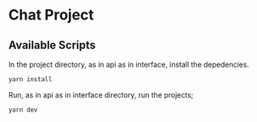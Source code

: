 # Chat Project

## Available Scripts

In the project directory, as in api as in interface, install the depedencies.

```bash
yarn install
```

Run, as in api as in interface directory, run the projects;

```bash
yarn dev
```
